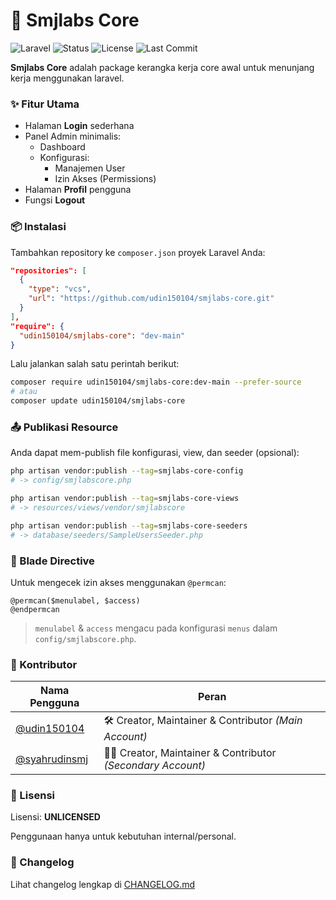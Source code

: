 

# 🚀 Smjlabs Core

![Laravel](https://img.shields.io/badge/Laravel-12.x-red.svg)
![Status](https://img.shields.io/badge/Status-Development-yellow)
![License](https://img.shields.io/badge/license-UNLICENSED-lightgrey.svg)
![Last Commit](https://img.shields.io/github/last-commit/udin150104/smjlabs-auth)


**Smjlabs Core** adalah package kerangka kerja core awal untuk menunjang kerja menggunakan laravel.


### ✨ Fitur Utama

- Halaman **Login** sederhana
- Panel Admin minimalis:
  - Dashboard
  - Konfigurasi:
    - Manajemen User
    - Izin Akses (Permissions)
- Halaman **Profil** pengguna
- Fungsi **Logout**


### 📦 Instalasi

Tambahkan repository ke `composer.json` proyek Laravel Anda:

```json
"repositories": [
  {
    "type": "vcs",
    "url": "https://github.com/udin150104/smjlabs-core.git"
  }
],
"require": {
  "udin150104/smjlabs-core": "dev-main"
}
```

Lalu jalankan salah satu perintah berikut:

```bash
composer require udin150104/smjlabs-core:dev-main --prefer-source
# atau
composer update udin150104/smjlabs-core
```


### 📤 Publikasi Resource

Anda dapat mem-publish file konfigurasi, view, dan seeder (opsional):

```bash
php artisan vendor:publish --tag=smjlabs-core-config
# -> config/smjlabscore.php

php artisan vendor:publish --tag=smjlabs-core-views
# -> resources/views/vendor/smjlabscore

php artisan vendor:publish --tag=smjlabs-core-seeders
# -> database/seeders/SampleUsersSeeder.php
```


### 🧩 Blade Directive

Untuk mengecek izin akses menggunakan `@permcan`:

```blade
@permcan($menulabel, $access)
@endpermcan
```

> `menulabel` & `access` mengacu pada konfigurasi `menus` dalam `config/smjlabscore.php`.


### 👥 Kontributor

| Nama Pengguna                                    | Peran                                                         |
| ------------------------------------------------ | ------------------------------------------------------------- |
| [@udin150104](https://github.com/udin150104)     | 🛠️ Creator, Maintainer & Contributor *(Main Account)*        |
| [@syahrudinsmj](https://github.com/syahrudinsmj) | 🧑‍💻 Creator, Maintainer & Contributor *(Secondary Account)* |



### 📃 Lisensi

Lisensi: **UNLICENSED**

Penggunaan hanya untuk kebutuhan internal/personal.

### 🧾 Changelog

Lihat changelog lengkap di [CHANGELOG.md](./CHANGELOG.md)
